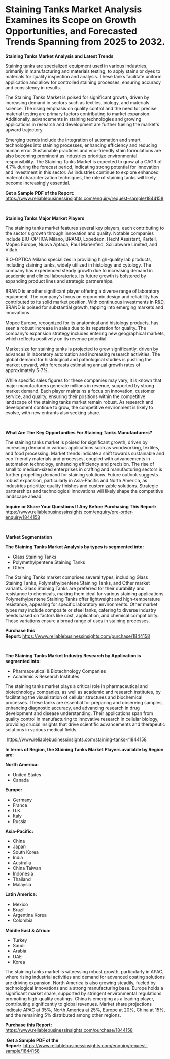 <p><h1>Staining Tanks Market Analysis Examines its Scope on Growth Opportunities, and Forecasted Trends Spanning from 2025 to 2032.</h1></p><p><strong>Staining Tanks Market Analysis and Latest Trends</strong></p>
<p><p>Staining tanks are specialized equipment used in various industries, primarily in manufacturing and materials testing, to apply stains or dyes to materials for quality inspection and analysis. These tanks facilitate uniform application and allow for controlled staining processes, ensuring accuracy and consistency in results. </p><p>The Staining Tanks Market is poised for significant growth, driven by increasing demand in sectors such as textiles, biology, and materials science. The rising emphasis on quality control and the need for precise material testing are primary factors contributing to market expansion. Additionally, advancements in staining technologies and growing applications in research and development are further fueling the market's upward trajectory.</p><p>Emerging trends include the integration of automation and smart technologies into staining processes, enhancing efficiency and reducing human error. Sustainable practices and eco-friendly stain formulations are also becoming prominent as industries prioritize environmental responsibility. The Staining Tanks Market is expected to grow at a CAGR of 4.7% during the forecast period, indicating strong potential for innovation and investment in this sector. As industries continue to explore enhanced material characterization techniques, the role of staining tanks will likely become increasingly essential.</p></p>
<p><strong>Get a Sample PDF of the Report:&nbsp;</strong> <a href="https://www.reliablebusinessinsights.com/enquiry/request-sample/1844158?utm_campaign=3182&utm_medium=2&utm_source=Github&utm_content=ia&utm_term=14042025&utm_id=staining-tanks">https://www.reliablebusinessinsights.com/enquiry/request-sample/1844158</a></p>
<p>&nbsp;</p>
<p><strong>Staining Tanks Major Market Players</strong></p>
<p><p>The staining tanks market features several key players, each contributing to the sector's growth through innovation and quality. Notable companies include BIO-OPTICA Milano, BRAND, Expedeon, Hecht Assistant, Kartell, Mopec Europe, Nuova Aptaca, Paul Marienfeld, SciLabware Limited, and Vitlab.</p><p>BIO-OPTICA Milano specializes in providing high-quality lab products, including staining tanks, widely utilized in histology and cytology. The company has experienced steady growth due to increasing demand in academic and clinical laboratories. Its future growth is bolstered by expanding product lines and strategic partnerships.</p><p>BRAND is another significant player offering a diverse range of laboratory equipment. The company’s focus on ergonomic design and reliability has contributed to its solid market position. With continuous investments in R&D, BRAND is poised for substantial growth, tapping into emerging markets and innovations.</p><p>Mopec Europe, recognized for its anatomical and histology products, has seen a robust increase in sales due to its reputation for quality. The company's expansion strategy includes entering new geographical markets, which reflects positively on its revenue potential.</p><p>Market size for staining tanks is projected to grow significantly, driven by advances in laboratory automation and increasing research activities. The global demand for histological and pathological studies is pushing the market upward, with forecasts estimating annual growth rates of approximately 5-7%.</p><p>While specific sales figures for these companies may vary, it is known that major manufacturers generate millions in revenue, supported by strong market demand. Each player maintains a focus on innovation, customer service, and quality, ensuring their positions within the competitive landscape of the staining tanks market remain robust. As research and development continue to grow, the competitive environment is likely to evolve, with new entrants also seeking share.</p></p>
<p>&nbsp;</p>
<p><strong>What Are The Key Opportunities For Staining Tanks Manufacturers?</strong></p>
<p><p>The staining tanks market is poised for significant growth, driven by increasing demand in various applications such as woodworking, textiles, and food processing. Market trends indicate a shift towards sustainable and eco-friendly materials and processes, coupled with advancements in automation technology, enhancing efficiency and precision. The rise of small to medium-sized enterprises in crafting and manufacturing sectors is further propelling demand for staining solutions. Future outlook suggests robust expansion, particularly in Asia-Pacific and North America, as industries prioritize quality finishes and customizable solutions. Strategic partnerships and technological innovations will likely shape the competitive landscape ahead.</p></p>
<p><strong>Inquire or Share Your Questions If Any Before Purchasing This Report:</strong> <a href="https://www.reliablebusinessinsights.com/enquiry/pre-order-enquiry/1844158?utm_campaign=3182&utm_medium=2&utm_source=Github&utm_content=ia&utm_term=14042025&utm_id=staining-tanks">https://www.reliablebusinessinsights.com/enquiry/pre-order-enquiry/1844158</a></p>
<p>&nbsp;</p>
<p><strong>Market Segmentation</strong></p>
<p><strong>The Staining Tanks Market Analysis by types is segmented into:</strong></p>
<p><ul><li>Glass Staining Tanks</li><li>Polymethylpentene Staining Tanks</li><li>Other</li></ul></p>
<p><p>The Staining Tanks market comprises several types, including Glass Staining Tanks, Polymethylpentene Staining Tanks, and Other market variants. Glass Staining Tanks are preferred for their durability and resistance to chemicals, making them ideal for various staining applications. Polymethylpentene Staining Tanks offer lightweight and high-temperature resistance, appealing for specific laboratory environments. Other market types may include composite or steel tanks, catering to diverse industry needs based on factors like cost, application, and chemical compatibility. These variations ensure a broad range of uses in staining processes.</p></p>
<p><strong>Purchase this Report:&nbsp;</strong><a href="https://www.reliablebusinessinsights.com/purchase/1844158?utm_campaign=3182&utm_medium=2&utm_source=Github&utm_content=ia&utm_term=14042025&utm_id=staining-tanks">https://www.reliablebusinessinsights.com/purchase/1844158</a></p>
<p>&nbsp;</p>
<p><strong>The Staining Tanks Market Industry Research by Application is segmented into:</strong></p>
<p><ul><li>Pharmaceutical & Biotechnology Companies</li><li>Academic & Research Institutes</li></ul></p>
<p><p>The staining tanks market plays a critical role in pharmaceutical and biotechnology companies, as well as academic and research institutes, by facilitating the visualization of cellular structures and biochemical processes. These tanks are essential for preparing and observing samples, enhancing diagnostic accuracy, and advancing research in drug development and disease understanding. Their applications span from quality control in manufacturing to innovative research in cellular biology, providing crucial insights that drive scientific advancements and therapeutic solutions in various medical fields.</p></p>
<p><a href="https://www.reliablebusinessinsights.com/staining-tanks-r1844158?utm_campaign=3182&utm_medium=2&utm_source=Github&utm_content=ia&utm_term=14042025&utm_id=staining-tanks">&nbsp;https://www.reliablebusinessinsights.com/staining-tanks-r1844158</a></p>
<p><strong>In terms of Region, the Staining Tanks Market Players available by Region are:</strong></p>
<p>
    <p> <strong> North America: </strong>
        <ul>
            <li>United States</li>
            <li>Canada</li>
        </ul>
        </p> 
    <p> <strong> Europe: </strong>
        <ul>
            <li>Germany</li>
            <li>France</li>
            <li>U.K.</li>
            <li>Italy</li>
            <li>Russia</li>
        </ul>
        </p> 
    <p> <strong> Asia-Pacific: </strong>
        <ul>
            <li>China</li>
            <li>Japan</li>
            <li>South Korea</li>
            <li>India</li>
            <li>Australia</li>
            <li>China Taiwan</li>
            <li>Indonesia</li>
            <li>Thailand</li>
            <li>Malaysia</li>
        </ul>
        </p> 
    <p> <strong> Latin America: </strong>
        <ul>
            <li>Mexico</li>
            <li>Brazil</li>
            <li>Argentina Korea</li>
            <li>Colombia</li>
        </ul>
        </p> 
    <p> <strong> Middle East & Africa: </strong>
        <ul>
            <li>Turkey</li>
            <li>Saudi</li>
            <li>Arabia</li>
            <li>UAE</li>
            <li>Korea</li>
        </ul>
    </p>
    </p>
<p><p>The staining tanks market is witnessing robust growth, particularly in APAC, where rising industrial activities and demand for advanced coating solutions are driving expansion. North America is also growing steadily, fueled by technological innovations and a strong manufacturing base. Europe holds a significant market share, supported by stringent environmental regulations promoting high-quality coatings. China is emerging as a leading player, contributing significantly to global revenues. Market share projections indicate APAC at 35%, North America at 25%, Europe at 20%, China at 15%, and the remaining 5% distributed among other regions.</p></p>
<p><strong>Purchase this Report: </strong><a href="https://www.reliablebusinessinsights.com/purchase/1844158?utm_campaign=3182&utm_medium=2&utm_source=Github&utm_content=ia&utm_term=14042025&utm_id=staining-tanks">https://www.reliablebusinessinsights.com/purchase/1844158</a></p>
<p>&nbsp;<strong>Get a Sample PDF of the Report:&nbsp;&nbsp;</strong><a href="https://www.reliablebusinessinsights.com/enquiry/request-sample/1844158?utm_campaign=3182&utm_medium=2&utm_source=Github&utm_content=ia&utm_term=14042025&utm_id=staining-tanks">https://www.reliablebusinessinsights.com/enquiry/request-sample/1844158</a></p>
<p><strong></strong></p>
<p><p></p><p></p><p></p></p>